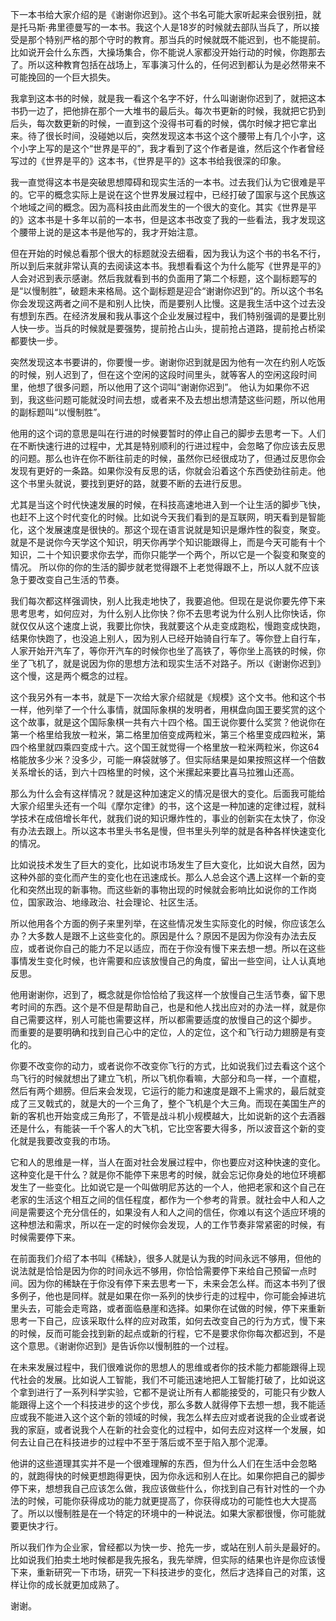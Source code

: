 下一本书给大家介绍的是《谢谢你迟到》。这个书名可能大家听起来会很别扭，就是托马斯·弗里德曼写的一本书。我这个人是18岁的时候就去部队当兵了，所以接受是那个特别严格的那个守时的教育。那当兵的时候就既不能迟到，也不能提前。比如说开会什么东西，大操场集合，你不能说人家都没开始行动的时候，你跑那去了。所以这种教育包括在战场上，军事演习什么的，任何迟到都认为是必然带来不可能挽回的一个巨大损失。

我拿到这本书的时候，就是我一看这个名字不好，什么叫谢谢你迟到了，就把这本书扔一边了，把他排在那个一大堆书的最后头。每次书更新的时候，我就把它扔到后头，每次数更新的时候，一直到这个没得书可看的时候，偶尔时候才把它拿出来。待了很长时间，没碰她以后，突然发现这本书这个这个腰带上有几个小字，这个小字上写的是这个“世界是平的”，我才看到了这个作者是谁，然后这个作者曾经写过的《世界是平的》这本书，《世界是平的》这本书给我很深的印象。 

我一直觉得这本书是突破思想障碍和现实生活的一本书。过去我们认为它很难是平的。它平的概念实际上是说在这个世界发展过程中，已经打破了国家与这个民族这个地域之间的概念。因为高科技由此而发生的一个很大的变化。其实《世界是平的》这本书是十多年以前的一本书，但是这本书改变了我的一些看法，我才发现这个腰带上说的是这本书是他写的，我才开始注意。

但在开始的时候总看那个很大的标题就没去细看，因为我认为这个书的书名不行，所以到后来就非常认真的去阅读这本书。我想看看这个为什么能写《世界是平的》人会对迟到表示感谢。然后我就看到书的负面用了第二个标题，这个副标题写的是“以慢制胜”，破题未来格局。这个副标题是迎合“谢谢你迟到”的。所以这个书名你会发现这两者之间不是和别人比快，而是要别人比慢。这是我生活中这个过去没有想到东西。在经济发展和我从事这个企业发展过程中，我们特别强调的是要比别人快一步。当兵的时候就是要强势，提前抢占山头，提前抢占道路，提前抢占桥梁都要快一步。

突然发现这本书要讲的，你要慢一步。谢谢你迟到就是因为他有一次在约别人吃饭的时候，别人迟到了，但在这个空闲的这段时间里头，就等客人的空闲这段时间里，他想了很多问题，所以他用了这个词叫“谢谢你迟到”。 他认为如果你不迟到，我这些问题可能就没时间去想，或者来不及去想出想清楚这些问题，所以他用的副标题叫“以慢制胜”。

他用的这个词的意思是叫在行进的时候要暂时的停止自己的脚步去思考一下。人们在不断快速行进的过程中，尤其是特别顺利的行进过程中，会忽略了你应该去反思的问题。那么也许在你不断往前走的时候，虽然你已经很成功了，但通过反思你会发现有更好的一条路。如果你没有反思的话，你就会沿着这个东西使劲往前走。他这个书里头就说，要找到更好的路，就要不断的去进行反思。

尤其是当这个时代快速发展的时候，在科技高速地进入到一个让生活的脚步飞快，也赶不上这个时代变化的时候。比如说今天我们看到的是互联网，明天看到是智能化，这个发展速度是很快的。那这个现在语言说就是知识是爆炸性的裂变，聚变。就是不是说你今天学这个知识，明天你再学个知识能跟得上，而是今天可能有十个知识，二十个知识要求你去学，而你只能学一个两个，所以它是一个裂变和聚变的情况。 所以你的你的生活的脚步就老觉得跟不上老觉得跟不上，所以人就不应该急于要改变自己生活的节奏。

我们每次都这样强调快，别人比我走地快了，我要追他。但现在是说你要先停下来思考思考，如何应对，为什么别人比你快？你不去思考说为什么别人比你快话，你就仅仅从这个速度上说，我要比你快，我就要这个从走变成跑松，慢跑变成快跑，结果你快跑了，也没追上别人，因为别人已经开始骑自行车了。等你登上自行车，人家开始开汽车了，等你开汽车的时候你也坐了高铁了，等你坐上高铁的时候，你坐了飞机了，就是说因为你的思想方法和现实生活不对路子。所以《谢谢你迟到》这个慢，这是两个概念的过程。

这个我另外有一本书，就是下一次给大家介绍就是《规模》这个文书。他和这个书一样，他列举了一个什么事情，就国际象棋的发明者，用棋盘向国王要奖赏的这个这个故事，就是这个国际象棋一共有六十四个格。国王说你要什么奖赏？他说你在第一个格里给我放一粒米，第二格里加倍变成两粒米，第三个格里变成四粒米，第四个格里就四乘四变成十六。这个国王就觉得一个格里放一粒米两粒米，你这64格能放多少米？没多少，可能一麻袋就够了。但实际结果是如果按照这样一个倍数关系增长的话，到六十四格里的时候，这个米摞起来要比喜马拉雅山还高。 

那么为什么会有这样情况？就是这种加速定义的情况是很大的变化。后面我可能给大家介绍里头还有一个叫《摩尔定律》的书，这个这是一种加速的定律过程，就科学技术在成倍增长年代，就我们说的知识爆炸性的，事业的创新实在太快了，你没有办法去跟上。所以这本书里头书名是慢，但书里头列举的就是各种各样快速变化的情况。

比如说技术发生了巨大的变化，比如说市场发生了巨大变化，比如说大自然，因为这种外部的变化而产生的变化也在迅速成长。那么人总会这个遇上这样一个新的变化和突然出现的新事物。而这些新的事物出现的时候就会影响比如说你的工作岗位，国家政治、地缘政治、社会理论、社区生活。

所以他用各个方面的例子来里列举，在这些情况发生实际变化的时候，你应该怎么办？大多数人是跟不上这些变化的。原因是什么？原因不是因为你没有办法去反应，或者说你自己的能力不足以适应，而在于你没有慢下来去想一想。所以在这些事情发生变化时候，也许需要和应该放慢自己的角度，留出一些空间，让人认真地反思。

他用谢谢你，迟到了，概念就是你恰恰给了我这样一个放慢自己生活节奏，留下思考时间的东西。这个是不但是帮助自己，也是和他人找出应对的办法一样，就是你自己需要这样，别人可能也需要这样，所以都需要适度的放慢自己的这个脚步。 
而重要的是要明确和找到自己心中的定位，人的定位，这个和飞行动力翅膀是有变化的。

你要不改变你的动力，或者说你不改变你飞行的方式，比如说我们过去看这个这个鸟飞行的时候就想出了建立飞机，所以飞机你看嘛，大部分和鸟一样，一个直棍，然后有两个翅膀。但后来会发现，它运行的能力和速度是跟不上需求的，最后就变成了三叉戟式的，就是大的一个三角了，整个飞机是个大三角。而现在美国生产的新的客机也开始变成三角形了，不管是战斗机小规模越大，比如说新的这个去酒器还是什么，有能装一千个客人的大飞机，它比空客要大得多，所以波音这个新的变化就是我要改变我的市场。

它和人的思维是一样，当人在面对社会发展过程中，你也要应对这种快速的变化。这种变化是干什么？就是你不能停下来思考的时候，就会忘记你身处的地位环境都发生了一些变化。比如说它是一个叫做明尼苏达的一个人，他把老家和这个自己在老家的生活这个相互之间的信任程度，都作为一个参考的背景。就社会中人和人之间是需要这个充分信任的，如果没有人和人之间的信任，你难以有这个适应环境的这种想法和需求，所以在一定的时候你会发现，人的工作节奏非常紧密的时候，有时候需要停下来。 

在前面我们介绍了本书叫《稀缺》，很多人就是认为我的时间永远不够用，但他的说法就是恰恰是因为你的时间永远不够用，你恰恰需要停下来给自己预留一点时间。因为你的稀缺在于你没有停下来去思考一下，未来会怎么样。而这本书列了很多例子，他也是同样。就是如果在你一系列的快步行走的过程中，你可能会掉进坑里头去，可能会走弯路，或者面临悬崖和选择。如果你在试做的时候，停下来重新思考一下自己，应该采取什么样的应对政策，如何去改变自己的行为方式，慢下来的时候，反而可能会找到新的起点或新的行程，它不是要求你你每次都迟到，不是这个意思。《谢谢你迟到》是告诉你以慢制胜的一个过程。

在未来发展过程中，我们很难说你的思想人的思维或者你的技术能力都能跟得上现代社会的发展。比如说人工智能，我们不可能迅速地把人工智能打破了，比如说这个拿到进行了一系列科学实验，它都不是说让所有人都能接受的，可能只有少数人能跟得上这个一个科技进步的这个步伐，那么多数人就得停下去想一想，我不能适应或我不能进入这个这个新的领域的时候，我怎么样去应对或者说我的企业或者说我的家庭，或者说我个人在新的社会变化的过程中，如何去应对这样一个发展，如何去让自己在科技进步的过程中不至于落后或不至于陷入那个泥潭。 

他讲的这些道理其实并不是一个很难理解的东西，但为什么人们在生活中会忽略的，就跑得快的时候更想跑得更快，因为你永远和别人在比。如果你把自己的脚步停下来，想想我自己应该怎么做，我应该做些什么，你找到自己有针对性的一个办法的时候，可能你获得成功的能力就更提高了，你获得成功的可能性也大大提高了。所以以慢制胜是在一个特定的环境中的一种说法。如果大家都很慢，你可能就要更快才行。

所以我们作为企业家，曾经都以为快一步、抢先一步，或站在别人前头是最好的。比如说我们拍卖土地时候都是我先报名，我先举牌，但实际的结果也许是你应该慢下来，重新研究一下市场，研究一下科技进步的变化，然后才选择自己的对策，这样让你的成长就更加成熟了。

谢谢。